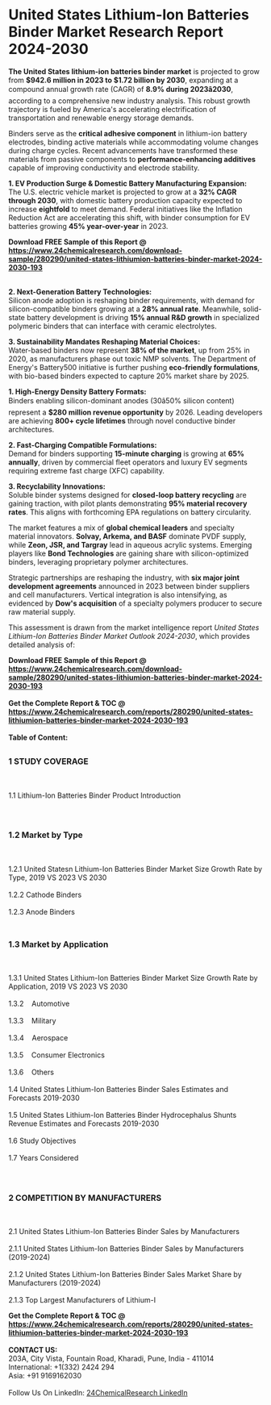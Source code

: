 <h1>United States Lithium-Ion Batteries Binder  Market Research Report 2024-2030</h1><p><strong>The United States lithium-ion batteries binder market</strong> is projected to grow from <strong>$942.6 million in 2023 to $1.72 billion by 2030</strong>, expanding at a compound annual growth rate (CAGR) of <strong>8.9% during 2023â2030</strong>, according to a comprehensive new industry analysis. This robust growth trajectory is fueled by America's accelerating electrification of transportation and renewable energy storage demands.</p><p>Binders serve as the <strong>critical adhesive component</strong> in lithium-ion battery electrodes, binding active materials while accommodating volume changes during charge cycles. Recent advancements have transformed these materials from passive components to <strong>performance-enhancing additives</strong> capable of improving conductivity and electrode stability.</p><p><strong>1. EV Production Surge &amp; Domestic Battery Manufacturing Expansion:</strong><br>
The U.S. electric vehicle market is projected to grow at a <strong>32% CAGR through 2030</strong>, with domestic battery production capacity expected to increase <strong>eightfold</strong> to meet demand. Federal initiatives like the Inflation Reduction Act are accelerating this shift, with binder consumption for EV batteries growing <strong>45% year-over-year</strong> in 2023.</p><div><b>Download FREE Sample of this Report @ 
            <a href="https://www.24chemicalresearch.com/download-sample/280290/united-states-lithiumion-batteries-binder-market-2024-2030-193">
            https://www.24chemicalresearch.com/download-sample/280290/united-states-lithiumion-batteries-binder-market-2024-2030-193</a></b></div><br><p><strong>2. Next-Generation Battery Technologies:</strong><br>
Silicon anode adoption is reshaping binder requirements, with demand for silicon-compatible binders growing at a <strong>28% annual rate</strong>. Meanwhile, solid-state battery development is driving <strong>15% annual R&amp;D growth</strong> in specialized polymeric binders that can interface with ceramic electrolytes.</p><p><strong>3. Sustainability Mandates Reshaping Material Choices:</strong><br>
Water-based binders now represent <strong>38% of the market</strong>, up from 25% in 2020, as manufacturers phase out toxic NMP solvents. The Department of Energy's Battery500 initiative is further pushing <strong>eco-friendly formulations</strong>, with bio-based binders expected to capture 20% market share by 2025.</p><p><strong>1. High-Energy Density Battery Formats:<br>
</strong>Binders enabling silicon-dominant anodes (30â50% silicon content) represent a <strong>$280 million revenue opportunity</strong> by 2026. Leading developers are achieving <strong>800+ cycle lifetimes</strong> through novel conductive binder architectures.</p><p><strong>2. Fast-Charging Compatible Formulations:<br>
</strong>Demand for binders supporting <strong>15-minute charging</strong> is growing at <strong>65% annually</strong>, driven by commercial fleet operators and luxury EV segments requiring extreme fast charge (XFC) capability.</p><p><strong>3. Recyclability Innovations:<br></strong>Soluble binder systems designed for <strong>closed-loop battery recycling</strong> are gaining traction, with pilot plants demonstrating <strong>95% material recovery rates</strong>. This aligns with forthcoming EPA regulations on battery circularity.</p><p>The market features a mix of <strong>global chemical leaders</strong> and specialty material innovators. <strong>Solvay, Arkema, and BASF</strong> dominate PVDF supply, while <strong>Zeon, JSR, and Targray</strong> lead in aqueous acrylic systems. Emerging players like <strong>Bond Technologies</strong> are gaining share with silicon-optimized binders, leveraging proprietary polymer architectures.</p><p>Strategic partnerships are reshaping the industry, with <strong>six major joint development agreements</strong> announced in 2023 between binder suppliers and cell manufacturers. Vertical integration is also intensifying, as evidenced by <strong>Dow's acquisition</strong> of a specialty polymers producer to secure raw material supply.</p><p>This assessment is drawn from the market intelligence report <em>United States Lithium-Ion Batteries Binder Market Outlook 2024-2030</em>, which provides detailed analysis of:</p><div><b>Download FREE Sample of this Report @ 
            <a href="https://www.24chemicalresearch.com/download-sample/280290/united-states-lithiumion-batteries-binder-market-2024-2030-193">
            https://www.24chemicalresearch.com/download-sample/280290/united-states-lithiumion-batteries-binder-market-2024-2030-193</a></b></div><br><div><b>Get the Complete Report & TOC @ 
            <a href="https://www.24chemicalresearch.com/reports/280290/united-states-lithiumion-batteries-binder-market-2024-2030-193">
            https://www.24chemicalresearch.com/reports/280290/united-states-lithiumion-batteries-binder-market-2024-2030-193</a></b></div><br>
            <b>Table of Content:</b><p><h2><span style="font-size:16px"><strong>1 STUDY COVERAGE</strong></span></h2><br />
<p>1.1 Lithium-Ion Batteries Binder  Product Introduction</p><br />
<h2><span style="font-size:16px"><strong>1.2 Market by Type</strong></span></h2><br />
<p>1.2.1 United Statesn Lithium-Ion Batteries Binder  Market Size Growth Rate by Type, 2019 VS 2023 VS 2030<br /><br />
1.2.2 Cathode Binders&nbsp;&nbsp; &nbsp;<br /><br />
1.2.3 Anode Binders<br /><br />
<h2><span style="font-size:16px"><strong>1.3 Market by Application</strong></span></h2><br />
<p>1.3.1 United States Lithium-Ion Batteries Binder  Market Size Growth Rate by Application, 2019 VS 2023 VS 2030<br /><br />
1.3.2&nbsp;&nbsp; &nbsp;Automotive<br /><br />
1.3.3&nbsp;&nbsp; &nbsp;Military<br /><br />
1.3.4&nbsp;&nbsp; &nbsp;Aerospace<br /><br />
1.3.5&nbsp;&nbsp; &nbsp;Consumer Electronics<br /><br />
1.3.6&nbsp;&nbsp; &nbsp;Others<br /><br />
1.4 United States Lithium-Ion Batteries Binder  Sales Estimates and Forecasts 2019-2030<br /><br />
1.5 United States Lithium-Ion Batteries Binder  Hydrocephalus Shunts Revenue Estimates and Forecasts 2019-2030<br /><br />
1.6 Study Objectives<br /><br />
1.7 Years Considered</p><br />
<h2><span style="font-size:16px"><strong>2 COMPETITION BY MANUFACTURERS</strong></span></h2><br />
<p>2.1 United States Lithium-Ion Batteries Binder  Sales by Manufacturers<br /><br />
2.1.1 United States Lithium-Ion Batteries Binder  Sales by Manufacturers (2019-2024)<br /><br />
2.1.2 United States Lithium-Ion Batteries Binder  Sales Market Share by Manufacturers (2019-2024)<br /><br />
2.1.3 Top Largest Manufacturers of Lithium-I</p><div><b>Get the Complete Report & TOC @ 
            <a href="https://www.24chemicalresearch.com/reports/280290/united-states-lithiumion-batteries-binder-market-2024-2030-193">
            https://www.24chemicalresearch.com/reports/280290/united-states-lithiumion-batteries-binder-market-2024-2030-193</a></b></div><br><b>CONTACT US:</b><br>
            203A, City Vista, Fountain Road, Kharadi, Pune, India - 411014<br>
            International: +1(332) 2424 294<br>
            Asia: +91 9169162030 <br><br>
            Follow Us On LinkedIn: <a href="https://www.linkedin.com/company/24chemicalresearch/">24ChemicalResearch LinkedIn</a>